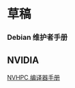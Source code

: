 # 草稿

### Debian 维护者手册

## NVIDIA

[NVHPC 编译器手册](https://docs.nvidia.com/hpc-sdk/compilers/hpc-compilers-user-guide/index.html)
